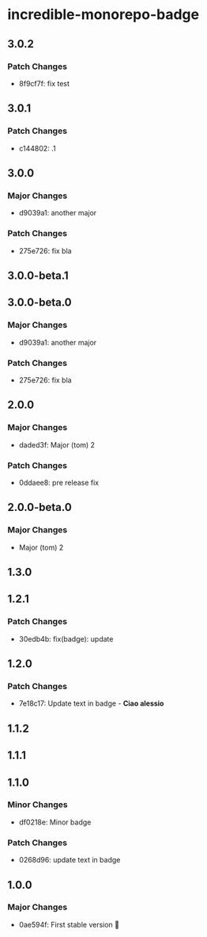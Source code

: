 # incredible-monorepo-badge

## 3.0.2

### Patch Changes

- 8f9cf7f: fix test

## 3.0.1

### Patch Changes

- c144802: .1

## 3.0.0

### Major Changes

- d9039a1: another major

### Patch Changes

- 275e726: fix bla

## 3.0.0-beta.1

## 3.0.0-beta.0

### Major Changes

- d9039a1: another major

### Patch Changes

- 275e726: fix bla

## 2.0.0

### Major Changes

- daded3f: Major (tom) 2

### Patch Changes

- 0ddaee8: pre release fix

## 2.0.0-beta.0

### Major Changes

- Major (tom) 2

## 1.3.0

## 1.2.1

### Patch Changes

- 30edb4b: fix(badge): update

## 1.2.0

### Patch Changes

- 7e18c17: Update text in badge - **Ciao alessio**

## 1.1.2

## 1.1.1

## 1.1.0

### Minor Changes

- df0218e: Minor badge

### Patch Changes

- 0268d96: update text in badge

## 1.0.0

### Major Changes

- 0ae594f: First stable version :rocket:
